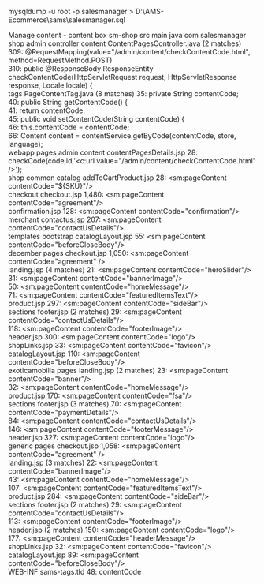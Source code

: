 mysqldump -u root -p salesmanager > D:\AMS-Ecommerce\sams\salesmanager.sql

Manage content - content box
sm-shop
src
main
java
com
salesmanager
shop
admin
controller
content
ContentPagesController.java (2 matches)
309: @RequestMapping(value="/admin/content/checkContentCode.html", method=RequestMethod.POST)  
310: public @ResponseBody ResponseEntity<String> checkContentCode(HttpServletRequest request, HttpServletResponse response, Locale locale) {  
tags
PageContentTag.java (8 matches)
35: private String contentCode;  
40: public String getContentCode() {  
41: return contentCode;  
45: public void setContentCode(String contentCode) {  
46: this.contentCode = contentCode;  
66: Content content = contentService.getByCode(contentCode, store, language);  
webapp
pages
admin
content
contentPagesDetails.jsp
28: checkCode(code,id,'<c:url value="/admin/content/checkContentCode.html" />');  
shop
common
catalog
addToCartProduct.jsp
28: <sm:pageContent contentCode="${SKU}"/>  
checkout
checkout.jsp
1,480: <sm:pageContent contentCode="agreement"/>  
confirmation.jsp
128: <sm:pageContent contentCode="confirmation"/>  
merchant
contactus.jsp
207: <sm:pageContent contentCode="contactUsDetails"/>  
templates
bootstrap
catalogLayout.jsp
55: <sm:pageContent contentCode="beforeCloseBody"/>  
december
pages
checkout.jsp
1,050: <sm:pageContent contentCode="agreement" />  
landing.jsp (4 matches)
21: <sm:pageContent contentCode="heroSlider"/>  
31: <sm:pageContent contentCode="bannerImage"/>  
50: <sm:pageContent contentCode="homeMessage"/>  
71: <sm:pageContent contentCode="featuredItemsText"/>  
product.jsp
297: <sm:pageContent contentCode="sideBar"/>  
sections
footer.jsp (2 matches)
29: <sm:pageContent contentCode="contactUsDetails"/>  
118: <sm:pageContent contentCode="footerImage"/>  
header.jsp
300: <sm:pageContent contentCode="logo"/>  
shopLinks.jsp
33: <sm:pageContent contentCode="favicon"/>  
catalogLayout.jsp
110: <sm:pageContent contentCode="beforeCloseBody"/>  
exoticamobilia
pages
landing.jsp (2 matches)
23: <sm:pageContent contentCode="banner"/>  
32: <sm:pageContent contentCode="homeMessage"/>  
product.jsp
170: <sm:pageContent contentCode="fsa"/>  
sections
footer.jsp (3 matches)
70: <sm:pageContent contentCode="paymentDetails"/>  
84: <sm:pageContent contentCode="contactUsDetails"/>  
146: <sm:pageContent contentCode="footerMessage"/>  
header.jsp
327: <sm:pageContent contentCode="logo"/>  
generic
pages
checkout.jsp
1,058: <sm:pageContent contentCode="agreement" />  
landing.jsp (3 matches)
22: <sm:pageContent contentCode="bannerImage"/>  
43: <sm:pageContent contentCode="homeMessage"/>  
107: <sm:pageContent contentCode="featuredItemsText"/>  
product.jsp
284: <sm:pageContent contentCode="sideBar"/>  
sections
footer.jsp (2 matches)
29: <sm:pageContent contentCode="contactUsDetails"/>  
113: <sm:pageContent contentCode="footerImage"/>  
header.jsp (2 matches)
150: <sm:pageContent contentCode="logo"/>  
177: <sm:pageContent contentCode="headerMessage"/>  
shopLinks.jsp
32: <sm:pageContent contentCode="favicon"/>  
catalogLayout.jsp
89: <sm:pageContent contentCode="beforeCloseBody"/>  
WEB-INF
sams-tags.tld
48: <name>contentCode</name>  